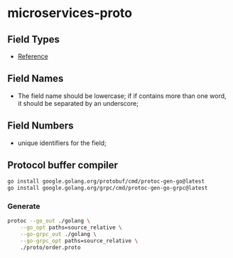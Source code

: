 # microservices-proto



## Field Types

* [Reference](https://protobuf.dev/programming-guides/proto3/#scalar)



## Field Names

* The field name should be lowercase; if if contains more than one word, it should be separated by an underscore;



## Field Numbers 

* unique identifiers for the field;



## Protocol buffer compiler

```sh
go install google.golang.org/protobuf/cmd/protoc-gen-go@latest
go install google.golang.org/grpc/cmd/protoc-gen-go-grpc@latest
```

### Generate

```sh
protoc --go_out ./golang \
	--go_opt paths=source_relative \
	--go-grpc_out ./golang \
	--go-grpc_opt paths=source_relative \
	./proto/order.proto
```

